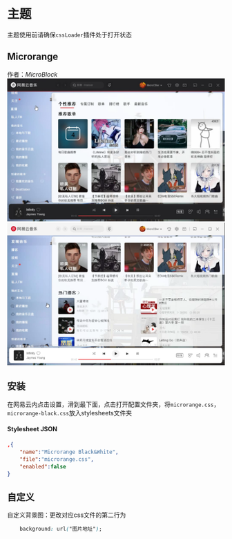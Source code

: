 # 主题
主题使用前请确保`cssLoader`插件处于打开状态
## Microrange
作者：*MicroBlock*
![Black](black.png)
![White](white.png)
## 安装
在网易云内点击设置，滑到最下面，点击打开配置文件夹，将`microrange.css`，`microrange-black.css`放入stylesheets文件夹
#### Stylesheet JSON
```json
,{
    "name":"Microrange Black&White",
    "file":"microrange.css",
    "enabled":false
}
```

## 自定义
自定义背景图：更改对应css文件的第二行为
```css
    background: url("图片地址");
```
